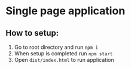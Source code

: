 # Single page application

## How to setup:
1) Go to root directory and run `npm i`
2) When setup is completed run `npm start`
3) Open `dist/index.html` to run application
